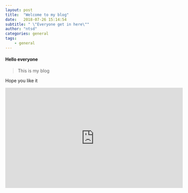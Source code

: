 ```yaml
---
layout: post
title:  "Welcome to my blog"
date:   2018-07-26 15:14:54
subtitle: " \"Everyone get in here\""
author: "ntsd"
categories: general
tags:
    - general
---
```


#### Hello everyone
>This is my blog

Hope you like it

<iframe width="560" height="315" src="https://www.youtube.com/embed/_lbaswb4vIw" frameborder="0" allow="autoplay; encrypted-media" allowfullscreen></iframe>
